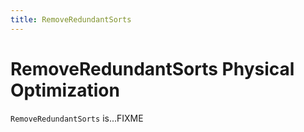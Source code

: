 ```yaml
---
title: RemoveRedundantSorts
---
```


# RemoveRedundantSorts Physical Optimization

`RemoveRedundantSorts` is...FIXME
